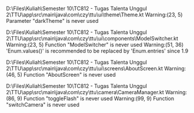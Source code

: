 D:\Files\Kuliah\Semester 10\TC812 - Tugas Talenta Unggul 2\TTU\app\src\main\java\com\czy\ttu\ui\theme\Theme.kt
Warning:(23, 5) Parameter "darkTheme" is never used

D:\Files\Kuliah\Semester 10\TC812 - Tugas Talenta Unggul 2\TTU\app\src\main\java\com\czy\ttu\ui\components\ModelSwitcher.kt
Warning:(23, 5) Function "ModelSwitcher" is never used
Warning:(51, 36) 'Enum.values()' is recommended to be replaced by 'Enum.entries' since 1.9

D:\Files\Kuliah\Semester 10\TC812 - Tugas Talenta Unggul 2\TTU\app\src\main\java\com\czy\ttu\ui\screens\AboutScreen.kt
Warning:(46, 5) Function "AboutScreen" is never used

D:\Files\Kuliah\Semester 10\TC812 - Tugas Talenta Unggul 2\TTU\app\src\main\java\com\czy\ttu\camera\CameraManager.kt
Warning:(86, 9) Function "toggleFlash" is never used
Warning:(99, 9) Function "switchCamera" is never used